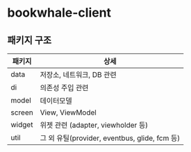 # bookwhale-client


## 패키지 구조

| 패키지 | 상세 |
| ------ | ------ |
| data | 저장소, 네트워크, DB 관련 |
| di | 의존성 주입 관련 |
| model | 데이터모델 |
| screen | View, ViewModel |
| widget | 위젯 관련 (adapter, viewholder 등) |
| util | 그 외 유틸(provider, eventbus, glide, fcm 등) |

